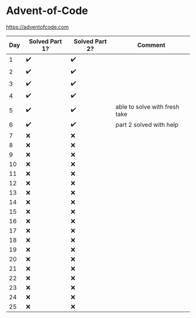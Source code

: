 # Advent-of-Code
https://adventofcode.com
 

| Day | Solved Part 1?     | Solved Part 2?     | Comment                       |
| --- | ------------------ | ------------------ | ----------------------------- |
| 1   | :heavy_check_mark: | :heavy_check_mark: |                               |
| 2   | :heavy_check_mark: | :heavy_check_mark: |                               |
| 3   | :heavy_check_mark: | :heavy_check_mark: |                               |
| 4   | :heavy_check_mark: | :heavy_check_mark: |                               |
| 5   | :heavy_check_mark: | :heavy_check_mark: | able to solve with fresh take |
| 6   | :heavy_check_mark: | :heavy_check_mark: | part 2 solved with help       |
| 7   | :x:                | :x:                |                               |
| 8   | :x:                | :x:                |                               |
| 9   | :x:                | :x:                |                               |
| 10  | :x:                | :x:                |                               |
| 11  | :x:                | :x:                |                               |
| 12  | :x:                | :x:                |                               |
| 13  | :x:                | :x:                |                               |
| 14  | :x:                | :x:                |                               |
| 15  | :x:                | :x:                |                               |
| 16  | :x:                | :x:                |                               |
| 17  | :x:                | :x:                |                               |
| 18  | :x:                | :x:                |                               |
| 19  | :x:                | :x:                |                               |
| 20  | :x:                | :x:                |                               |
| 21  | :x:                | :x:                |                               |
| 22  | :x:                | :x:                |                               |
| 23  | :x:                | :x:                |                               |
| 24  | :x:                | :x:                |                               |
| 25  | :x:                | :x:                |                               |